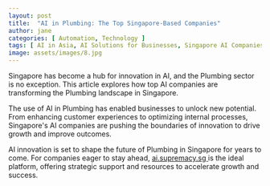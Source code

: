 ```yaml
---
layout: post
title:  "AI in Plumbing: The Top Singapore-Based Companies"
author: jane
categories: [ Automation, Technology ]
tags: [ AI in Asia, AI Solutions for Businesses, Singapore AI Companies, AI Applications ]
image: assets/images/8.jpg
---
```


Singapore has become a hub for innovation in AI, and the Plumbing sector is no exception. This article explores how top AI companies are transforming the Plumbing landscape in Singapore.

The use of AI in Plumbing has enabled businesses to unlock new potential. From enhancing customer experiences to optimizing internal processes, Singapore's AI companies are pushing the boundaries of innovation to drive growth and improve outcomes.

AI innovation is set to shape the future of Plumbing in Singapore for years to come. For companies eager to stay ahead, <a href="https://ai.supremacy.sg" target="_blank"> ai.supremacy.sg </a> is the ideal platform, offering strategic support and resources to accelerate growth and success.
